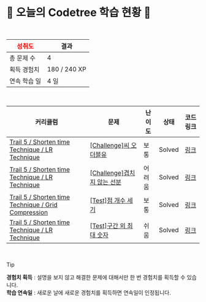 # 🌲 오늘의 Codetree 학습 현황 🌲

<br />

| <span style="color:red;display:block;text-align:center;"> **성취도**</span> | 결과 |
|---|---|
| 총 문제 수 | 4 |
| 획득 경험치 | 180 / 240 XP |
| 연속 학습 일 | 4 일 |

<br />

|커리큘럼|문제|난이도|상태|코드 링크|
|---|---|---|---|---|
|[Trail 5 / Shorten time Technique / LR Technique](https://www.codetree.ai/trail-info/intermediate-mid/)|[[Challenge]씨 오 더블유](https://www.codetree.ai/trails/complete/curated-cards/challenge-c-o-w/)|보통|Solved|[링크](https://github.com/Bob-zong/Algorithm_Pratice/blob/main/250508/%EC%94%A8%20%EC%98%A4%20%EB%8D%94%EB%B8%94%EC%9C%A0/c-o-w.java)|
|[Trail 5 / Shorten time Technique / LR Technique](https://www.codetree.ai/trail-info/intermediate-mid/)|[[Challenge]겹치지 않는 선분](https://www.codetree.ai/trails/complete/curated-cards/challenge-line-segments-that-do-not-overlap/)|어려움|Solved|[링크](https://github.com/Bob-zong/Algorithm_Pratice/blob/main/250508/%EA%B2%B9%EC%B9%98%EC%A7%80%20%EC%95%8A%EB%8A%94%20%EC%84%A0%EB%B6%84/line-segments-that-do-not-overlap.java)|
|[Trail 5 / Shorten time Technique / Grid Compression](https://www.codetree.ai/trail-info/intermediate-mid/)|[[Test]점 개수 세기](https://www.codetree.ai/trails/complete/curated-cards/test-count-number-of-points/)|보통|Solved|[링크](https://github.com/Bob-zong/Algorithm_Pratice/blob/main/250508/%EC%A0%90%20%EA%B0%9C%EC%88%98%20%EC%84%B8%EA%B8%B0/count-number-of-points.java)|
|[Trail 5 / Shorten time Technique / LR Technique](https://www.codetree.ai/trail-info/intermediate-mid/)|[[Test]구간 외 최대 숫자](https://www.codetree.ai/trails/complete/curated-cards/test-max-num-outside-of-interval/)|쉬움|Solved|[링크](https://github.com/Bob-zong/Algorithm_Pratice/blob/main/250508/%EA%B5%AC%EA%B0%84%20%EC%99%B8%20%EC%B5%9C%EB%8C%80%20%EC%88%AB%EC%9E%90/max-num-outside-of-interval.java)|


<br />

> [!TIP]
> **경험치 획득** : 설명을 보지 않고 해결한 문제에 대해서만 한 번 경험치를 획득할 수 있습니다.  
> **학습 연속일** : 새로운 날에 새로운 경험치를 획득하면 연속일이 인정됩니다.

